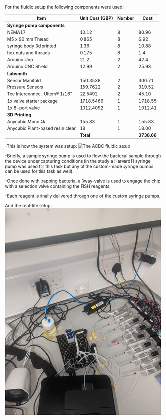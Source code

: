 For the fluidic setup the following components were used:

| **Item**                                  | **Unit Cost (GBP)** | **Number** | **Cost**   |
|-------------------------------------------|---------------------|------------|------------|
| **Syringe pump components**               |                     |            |            |
| NEMA17                                    | 10.12               | 8          | 80.96      |
| M5 x 90 mm Thread                          | 0.865               | 8          | 6.92       |
| syringe body 3d printed                   | 1.36                | 8          | 10.88      |
| hex nuts and threads                      | 0.175               | 8          | 1.4        |
| Arduino Uno                               | 21.2                | 2          | 42.4       |
| Arduino CNC Shield                        | 12.99               | 2          | 25.98      |
| **Labsmith**                              |                     |            |            |
| Sensor Manifold                           | 150.3538            | 2          | 300.71   |
| Pressure Sensors                          | 159.7622            | 2          | 319.52   |
| Tee Interconnect. Ultem® 1/16"            | 22.5492             | 2          | 45.10    |
| 1x valve starter package                  | 1718.5466           | 1          | 1718.55  |
| 1x 8-port valve                           | 1012.4092           | 1          | 1012.41  |
| **3D Printing**                           |                     |            |            |
| Anycubic Mono 4k                          | 155.83              | 1          | 155.83     |
| Anycubic Plant-based resin clear          | 18                  | 1          | 18.00         |
|                                           | **Total**           |            | **3738.66** |

-This is how the system was setup: 
![The ACBC fluidic setup](main/images/S6.png)

-Briefly, a sample syringe pump is used to flow the bacterial sample through the device under capturing conditions (in the study a Harvard11 syringe pump was used for this task but any of the custom-made syringe pumps can be used for this task as well).

-Once done with trapping bacteria, a 3way-valve is used to engage the chip with a selection valve containing the FISH reagents. 

-Each reagent is finally delivered through one of the custom syringe pumps.

And the real-life setup:
![Experimental setup](images/instrument_setup3.jpg)


